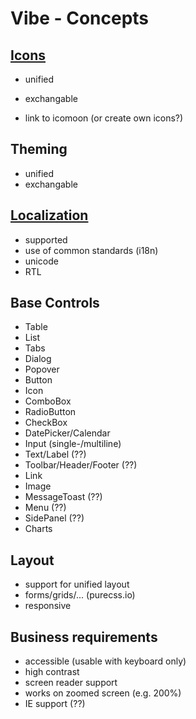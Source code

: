 # Vibe - Concepts

## [Icons](icons/README.md)

- unified
- exchangable


- link to icomoon (or create own icons?)

## Theming

- unified
- exchangable

## [Localization](localization/README.md)

- supported
- use of common standards (i18n)
- unicode
- RTL

## Base Controls

- Table
- List
- Tabs
- Dialog
- Popover
- Button
- Icon
- ComboBox
- RadioButton
- CheckBox
- DatePicker/Calendar
- Input (single-/multiline)
- Text/Label (??)
- Toolbar/Header/Footer (??)
- Link
- Image
- MessageToast (??)
- Menu (??)
- SidePanel (??)
- Charts

## Layout

- support for unified layout
- forms/grids/... (purecss.io)
- responsive

## Business requirements

- accessible (usable with keyboard only)
- high contrast
- screen reader support
- works on zoomed screen (e.g. 200%)
- IE support (??)

